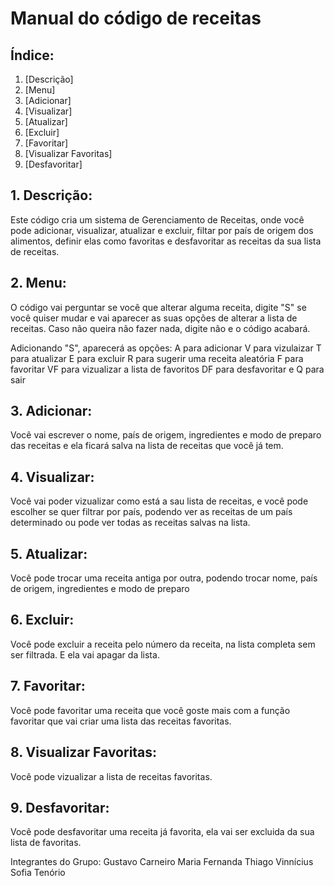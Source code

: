 ﻿# Manual do código de receitas

## Índice:

  1. [Descrição]
  2. [Menu]
  3. [Adicionar]
  4. [Visualizar]
  5. [Atualizar]
  6. [Excluir]
  7. [Favoritar]
  8. [Visualizar Favoritas]
  9. [Desfavoritar]

## 1. Descrição:

Este código cria um sistema de Gerenciamento de Receitas, onde você pode adicionar, visualizar, atualizar e excluir, filtar por país de origem dos alimentos, definir
elas como favoritas e desfavoritar as receitas da sua lista de receitas.

## 2. Menu:

O código vai perguntar se você que alterar alguma receita, digite "S" se você quiser mudar e vai aparecer as suas opções de alterar a lista de receitas. Caso não queira não fazer nada, digite não e o código acabará. 

Adicionando "S", aparecerá as opções:
A para adicionar
V para vizulaizar
T para atualizar
E para excluir
R para sugerir uma receita aleatória
F para favoritar 
VF para vizualizar a lista de favoritos
DF para desfavoritar e
Q para sair

## 3. Adicionar:

Você vai escrever o nome, país de origem, ingredientes e modo de preparo das receitas e ela ficará salva na lista de receitas que você já tem. 

## 4. Visualizar:

Você vai poder vizualizar como está a sau lista de receitas, e você pode escolher se quer filtrar por país, podendo ver as receitas de um país determinado ou pode ver todas as receitas salvas na lista.

## 5. Atualizar:

Você pode trocar uma receita antiga por outra, podendo trocar nome, país de origem, ingredientes e modo de preparo

## 6. Excluir:

Você pode excluir a receita pelo número da receita, na lista completa sem ser filtrada. E ela vai apagar da lista.

## 7. Favoritar:

Você pode favoritar uma receita que você goste mais com a função favoritar que vai criar uma lista das receitas favoritas. 

## 8. Visualizar Favoritas:

Você pode vizualizar a lista de receitas favoritas.

## 9. Desfavoritar: 

Você pode desfavoritar uma receita já favorita, ela vai ser excluida da sua lista de favoritas.

Integrantes do Grupo:
Gustavo Carneiro
Maria Fernanda
Thiago Vinnícius
Sofia Tenório
